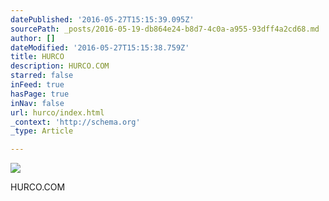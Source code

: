 ```yaml
---
datePublished: '2016-05-27T15:15:39.095Z'
sourcePath: _posts/2016-05-19-db864e24-b8d7-4c0a-a955-93dff4a2cd68.md
author: []
dateModified: '2016-05-27T15:15:38.759Z'
title: HURCO
description: HURCO.COM
starred: false
inFeed: true
hasPage: true
inNav: false
url: hurco/index.html
_context: 'http://schema.org'
_type: Article

---
```

![](https://s3-us-west-2.amazonaws.com/the-grid-img/p/09add2490fcc07fa4dec91ccb595767ece81cf70.png)

HURCO.COM